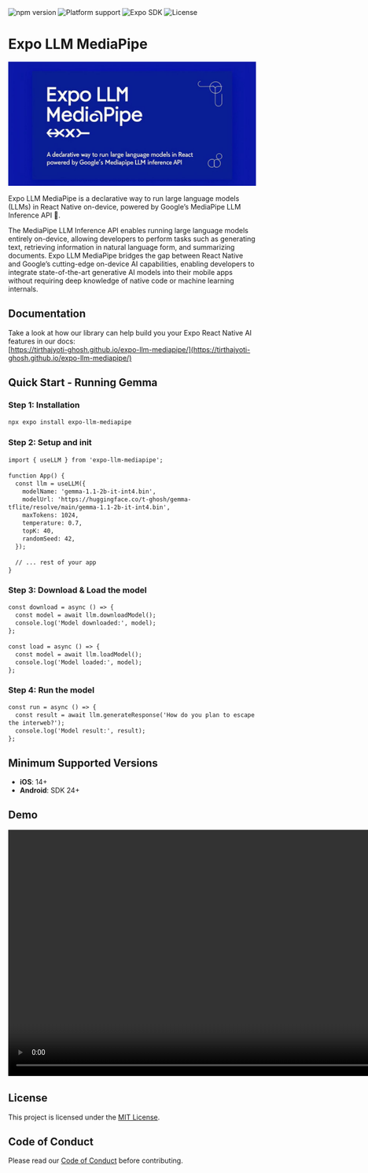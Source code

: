 <div align="left">
  <img src="https://img.shields.io/npm/v/expo-llm-mediapipe.svg?style=flat-square" alt="npm version">
  <img src="https://img.shields.io/badge/platform-Android%20%7C%20iOS-blue.svg?style=flat-square" alt="Platform support">
  <img src="https://img.shields.io/badge/Expo-SDK%2050%2B-blue.svg?style=flat-square" alt="Expo SDK">
  <img src="https://img.shields.io/badge/license-MIT-green.svg?style=flat-square" alt="License">
</div>

# Expo LLM MediaPipe

![Expo LLM MediaPipe](./assets/banner.png)

Expo LLM MediaPipe is a declarative way to run large language models (LLMs) in React Native on-device, powered by Google’s MediaPipe LLM Inference API 🚀.

The MediaPipe LLM Inference API enables running large language models entirely on-device, allowing developers to perform tasks such as generating text, retrieving information in natural language form, and summarizing documents. Expo LLM MediaPipe bridges the gap between React Native and Google’s cutting-edge on-device AI capabilities, enabling developers to integrate state-of-the-art generative AI models into their mobile apps without requiring deep knowledge of native code or machine learning internals.

## Documentation

Take a look at how our library can help build you your Expo React Native AI features in our docs: \
[https://tirthajyoti-ghosh.github.io/expo-llm-mediapipe/](https://tirthajyoti-ghosh.github.io/expo-llm-mediapipe/)

## Quick Start - Running Gemma

### Step 1: Installation

```bash
npx expo install expo-llm-mediapipe
```

### Step 2: Setup and init

```tsx
import { useLLM } from 'expo-llm-mediapipe';

function App() {
  const llm = useLLM({
    modelName: 'gemma-1.1-2b-it-int4.bin',
    modelUrl: 'https://huggingface.co/t-ghosh/gemma-tflite/resolve/main/gemma-1.1-2b-it-int4.bin',
    maxTokens: 1024,
    temperature: 0.7,
    topK: 40,
    randomSeed: 42,
  });

  // ... rest of your app
}
```

### Step 3: Download & Load the model

```tsx
const download = async () => {
  const model = await llm.downloadModel();
  console.log('Model downloaded:', model);
};

const load = async () => {
  const model = await llm.loadModel();
  console.log('Model loaded:', model);
};
```

### Step 4: Run the model

```tsx
const run = async () => {
  const result = await llm.generateResponse('How do you plan to escape the interweb?');
  console.log('Model result:', result);
};
```

## Minimum Supported Versions

- **iOS**: 14+
- **Android**: SDK 24+

## Demo

<video height="500" src="https://video.twimg.com/amplify_video/1911844223751467008/vid/avc1/720x1178/azC3A2-aCaGPe9cC.mp4?tag=14" controls autoplay loop></video>

## License

This project is licensed under the [MIT License](./LICENSE).

## Code of Conduct

Please read our [Code of Conduct](./CODE_OF_CONDUCT.md) before contributing.
